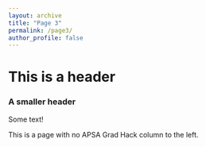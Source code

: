 ```yaml
---
layout: archive
title: "Page 3"
permalink: /page3/
author_profile: false
---
```


# This is a header
### A smaller header
Some text!

This is a page with no APSA Grad Hack column to the left.
